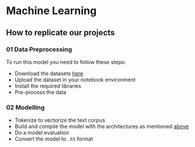 # Machine Learning

## How to replicate our projects

### 01 Data Preprocessing

To run this model you need to follow these steps:

- Download the datasets [here][link-id]
- Upload the dataset in your notebook environment
- Install the required libraries
- Pre-process the data

### 02 Modelling

- Tokenize to vectorize the text corpus
- Build and compile the model with the architectures as mentioned [above](#model-architecture)
- Do a model evaluation
- Convert the model to `.h5` format


[link-id]: https://github.com/C4AnN/Laptop_Lens/blob/main/ML/Dataset/Data_Barang_Keluar.csv
